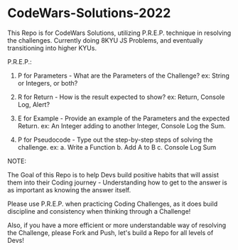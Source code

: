 # CodeWars-Solutions-2022
This Repo is for CodeWars Solutions, utilizing P.R.E.P. technique in resolving the challenges.
Currently doing 8KYU JS Problems, and eventually transitioning into higher KYUs.

P.R.E.P.:

1. P for Parameters - What are the Parameters of the Challenge?
ex: String or Integers, or both?

2. R for Return - How is the result expected to show?
ex: Return, Console Log, Alert?

3. E for Example - Provide an example of the Parameters and the expected Return.
ex: An Integer adding to another Integer, Console Log the Sum.

4. P for Pseudocode - Type out the step-by-step steps of solving the challenge.
ex: 
a. Write a Function
b. Add A to B
c. Console Log Sum

NOTE:

The Goal of this Repo is to help Devs build positive habits that will assist them into their Coding journey - Understanding how to get to the answer is as important as knowing the answer itself.

Please use P.R.E.P. when practicing Coding Challenges, as it does build discipline and consistency when thinking through a Challenge!

Also, if you have a more efficient or more understandable way of resolving the Challenge, please Fork and Push, let's build a Repo for all levels of Devs!
